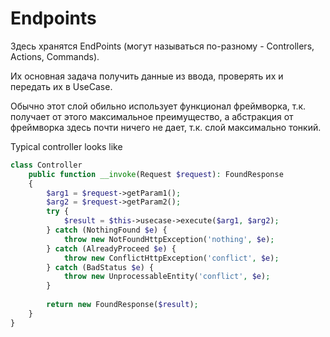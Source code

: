 # Endpoints

Здесь хранятся EndPoints (могут называться по-разному - Controllers, Actions, Commands).

Их основная задача получить данные из ввода, проверять их и передать их в UseCase.

Обычно этот слой обильно использует функционал фреймворка, т.к. получает от этого
максимальное преимущество, а абстракция от фреймворка здесь почти ничего не дает, т.к. слой максимально тонкий.

Typical controller looks like
```php
class Controller
    public function __invoke(Request $request): FoundResponse
    {
        $arg1 = $request->getParam1();
        $arg2 = $request->getParam2();
        try {
            $result = $this->usecase->execute($arg1, $arg2);
        } catch (NothingFound $e) {
            throw new NotFoundHttpException('nothing', $e);
        } catch (AlreadyProceed $e) {
            throw new ConflictHttpException('conflict', $e);
        } catch (BadStatus $e) {
            throw new UnprocessableEntity('conflict', $e);
        }
        
        return new FoundResponse($result);
    }
}
```